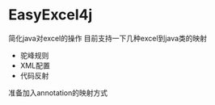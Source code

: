 EasyExcel4j
===========

简化java对excel的操作
目前支持一下几种excel到java类的映射
* 驼峰规则
* XML配置
* 代码反射

准备加入annotation的映射方式

